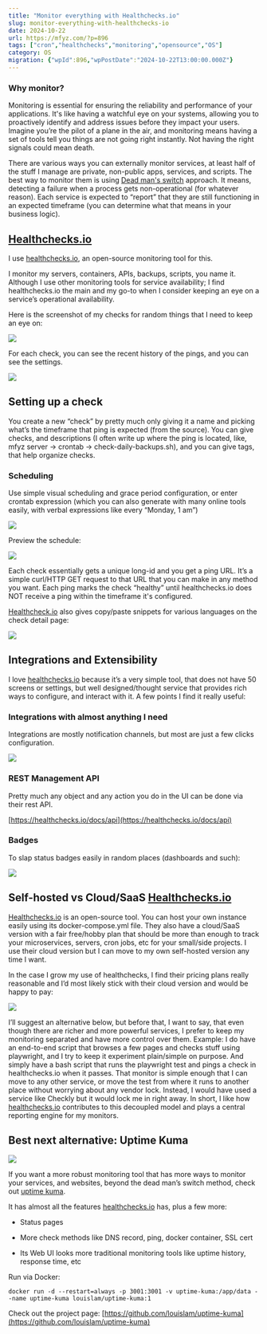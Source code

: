 ```yaml
---
title: "Monitor everything with Healthchecks.io"
slug: monitor-everything-with-healthchecks-io
date: 2024-10-22
url: https://mfyz.com/?p=896
tags: ["cron","healthchecks","monitoring","opensource","OS"]
category: OS
migration: {"wpId":896,"wpPostDate":"2024-10-22T13:00:00.000Z"}
---
```


### Why monitor?

Monitoring is essential for ensuring the reliability and performance of your applications. It's like having a watchful eye on your systems, allowing you to proactively identify and address issues before they impact your users. Imagine you’re the pilot of a plane in the air, and monitoring means having a set of tools tell you things are not going right instantly. Not having the right signals could mean death.

There are various ways you can externally monitor services, at least half of the stuff I manage are private, non-public apps, services, and scripts. The best way to monitor them is using [Dead man's switch](https://en.wikipedia.org/wiki/Dead_man's_switch) approach. It means, detecting a failure when a process gets non-operational (for whatever reason). Each service is expected to “report” that they are still functioning in an expected timeframe (you can determine what that means in your business logic).

## [Healthchecks.io](http://Healthchecks.io)

I use [healthchecks.io](http://healthchecks.io), an open-source monitoring tool for this.

I monitor my servers, containers, APIs, backups, scripts, you name it. Although I use other monitoring tools for service availability; I find healthchecks.io the main and my go-to when I consider keeping an eye on a service’s operational availability.

Here is the screenshot of my checks for random things that I need to keep an eye on:

![](/images/archive/en/2024/09/1-1600x1326.jpg)

For each check, you can see the recent history of the pings, and you can see the settings.

![](/images/archive/en/2024/09/2-1600x1326.jpg)

## Setting up a check

You create a new “check” by pretty much only giving it a name and picking what’s the timeframe that ping is expected (from the source). You can give checks, and descriptions (I often write up where the ping is located, like, mfyz server → crontab → check-daily-backups.sh), and you can give tags, that help organize checks.

### Scheduling

Use simple visual scheduling and grace period configuration, or enter crontab expression (which you can also generate with many online tools easily, with verbal expressions like every “Monday, 1 am”)

![](/images/archive/en/2024/09/3-1600x1326.jpg)

Preview the schedule:

![](/images/archive/en/2024/09/4-1600x1326.jpg)

Each check essentially gets a unique long-id and you get a ping URL. It’s a simple curl/HTTP GET request to that URL that you can make in any method you want. Each ping marks the check “healthy” until healthchecks.io does NOT receive a ping within the timeframe it's configured.

[Healthcheck.io](http://Healthcheck.io) also gives copy/paste snippets for various languages on the check detail page:

![](/images/archive/en/2024/09/5-1600x1326.jpg)

## Integrations and Extensibility

I love [healthchecks.io](http://healthchecks.io) because it’s a very simple tool, that does not have 50 screens or settings, but well designed/thought service that provides rich ways to configure, and interact with it. A few points I find it really useful:

### Integrations with almost anything I need

Integrations are mostly notification channels, but most are just a few clicks configuration.

![](/images/archive/en/2024/09/6-1600x1326.jpg)

### REST Management API

Pretty much any object and any action you do in the UI can be done via their rest API.

[https://healthchecks.io/docs/api](https://healthchecks.io/docs/api)

### Badges

To slap status badges easily in random places (dashboards and such):

![](/images/archive/en/2024/09/7-1600x1326.jpg)

## Self-hosted vs Cloud/SaaS [Healthchecks.io](http://Healthchecks.io)

[Healthchecks.io](http://Healthchecks.io) is an open-source tool. You can host your own instance easily using its docker-compose.yml file. They also have a cloud/SaaS version with a fair free/hobby plan that should be more than enough to track your microservices, servers, cron jobs, etc for your small/side projects. I use their cloud version but I can move to my own self-hosted version any time I want.

In the case I grow my use of healthchecks, I find their pricing plans really reasonable and I’d most likely stick with their cloud version and would be happy to pay:

![](/images/archive/en/2024/09/8-1600x1326.jpg)

I’ll suggest an alternative below, but before that, I want to say, that even though there are richer and more powerful services, I prefer to keep my monitoring separated and have more control over them. Example: I do have an end-to-end script that browses a few pages and checks stuff using playwright, and I try to keep it experiment plain/simple on purpose. And simply have a bash script that runs the playwright test and pings a check in healthchecks.io when it passes. That monitor is simple enough that I can move to any other service, or move the test from where it runs to another place without worrying about any vendor lock. Instead, I would have used a service like Checkly but it would lock me in right away. In short, I like how [healthchecks.io](http://healthchecks.io) contributes to this decoupled model and plays a central reporting engine for my monitors.

## Best next alternative: Uptime Kuma

![](/images/archive/en/2024/09/9.jpg)

If you want a more robust monitoring tool that has more ways to monitor your services, and websites, beyond the dead man’s switch method, check out [uptime kuma](https://github.com/louislam/uptime-kuma).

It has almost all the features [healthchecks.io](http://healthchecks.io) has, plus a few more:

*   Status pages

*   More check methods like DNS record, ping, docker container, SSL cert

*   Its Web UI looks more traditional monitoring tools like uptime history, response time, etc

Run via Docker:

```
docker run -d --restart=always -p 3001:3001 -v uptime-kuma:/app/data --name uptime-kuma louislam/uptime-kuma:1

```

Check out the project page: [https://github.com/louislam/uptime-kuma](https://github.com/louislam/uptime-kuma)